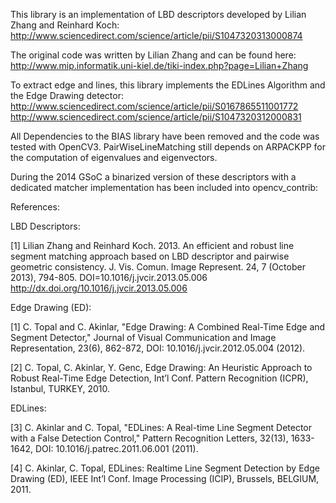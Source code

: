 This library is an implementation of LBD descriptors developed by Lilian Zhang and Reinhard Koch:
http://www.sciencedirect.com/science/article/pii/S1047320313000874

The original code was written by Lilian Zhang and can be found here:
http://www.mip.informatik.uni-kiel.de/tiki-index.php?page=Lilian+Zhang

To extract edge and lines, this library implements the EDLines Algorithm and the Edge Drawing detector:
http://www.sciencedirect.com/science/article/pii/S0167865511001772
http://www.sciencedirect.com/science/article/pii/S1047320312000831

All Dependencies to the BIAS library have been removed and the code was tested with OpenCV3. PairWiseLineMatching still depends on ARPACKPP for the computation of eigenvalues and eigenvectors.

During the 2014 GSoC a binarized version of these descriptors with a dedicated matcher implementation has been included into opencv_contrib:




References:

LBD Descriptors:

[1] Lilian Zhang and Reinhard Koch. 2013. An efficient and robust line segment matching approach based on LBD descriptor and pairwise geometric consistency. J. Vis. Comun. Image Represent. 24, 7 (October 2013), 794-805. DOI=10.1016/j.jvcir.2013.05.006 http://dx.doi.org/10.1016/j.jvcir.2013.05.006 

Edge Drawing (ED):

[1] C. Topal and C. Akinlar, "Edge Drawing: A Combined Real-Time Edge and Segment Detector," Journal of Visual Communication and Image Representation, 23(6), 862-872, DOI: 10.1016/j.jvcir.2012.05.004 (2012). 

[2] C. Topal, C. Akinlar, Y. Genc, Edge Drawing: An Heuristic Approach to Robust Real-Time Edge Detection, Int’l Conf. Pattern Recognition (ICPR), Istanbul, TURKEY, 2010.

EDLines:

[3] C. Akinlar and C. Topal, "EDLines: A Real-time Line Segment Detector with a False Detection Control," Pattern Recognition Letters, 32(13), 1633-1642, DOI: 10.1016/j.patrec.2011.06.001 (2011). 

[4] C. Akinlar, C. Topal, EDLines: Realtime Line Segment Detection by Edge Drawing (ED), IEEE Int’l Conf. Image Processing (ICIP), Brussels, BELGIUM, 2011.
